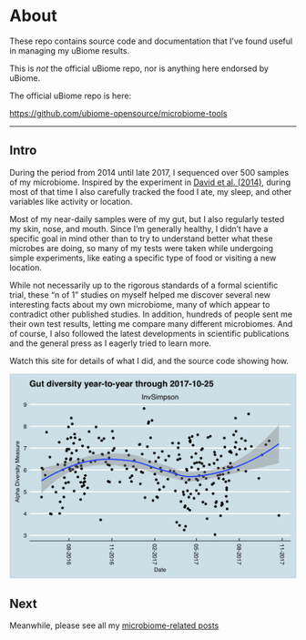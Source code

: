 
# About #
These repo contains source code and documentation that I've found useful in managing my uBiome results.

This is *not* the official uBiome repo, nor is anything here endorsed by uBiome.

The official uBiome repo is here:

https://github.com/ubiome-opensource/microbiome-tools
 

---

Intro
----

During the period from 2014 until late 2017, I sequenced over 500 samples of my microbiome. Inspired by the experiment in [David et al. (2014)](https://genomebiology.biomedcentral.com/articles/10.1186/gb-2014-15-7-r89), during most of that time I also carefully tracked the food I ate, my sleep, and other variables like activity or location. 


Most of my near-daily samples were of my gut, but I also regularly tested my skin, nose, and mouth. Since I’m generally healthy, I didn’t have a specific goal in mind other than to try to understand better what these microbes are doing, so many of my tests were taken while undergoing simple experiments, like eating a specific type of food or visiting a new location.

While not necessarily up to the rigorous standards of a formal scientific trial, these “n of 1” studies on myself helped me discover several new interesting facts about my own microbiome, many of which appear to contradict other published studies. In addition, hundreds of people sent me their own test results, letting me compare many different microbiomes. And of course, I also followed the latest developments in scientific publications and the general press as I eagerly tried to learn more.

Watch this site for details of what I did, and the source code showing how.

![diversityPlot](./images/plotOneYearDiversity-1.png)

Next
----

Meanwhile, please see all my [microbiome-related posts](http://richardsprague.com/microbiome/)



